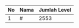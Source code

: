 | No | Nama            | Jumlah Level |
|----|-----------------|--------------|
| 1  | #    |    2553        |
